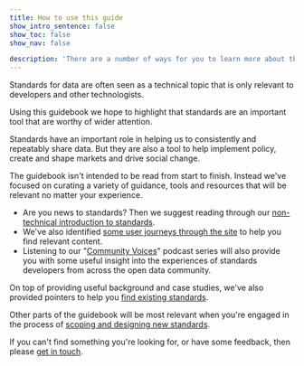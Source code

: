 ```yaml
---
title: How to use this guide
show_intro_sentence: false
show_toc: false
show_nav: false

description: 'There are a number of ways for you to learn more about the creation, development and adoption of open standards for data.'
---
```


Standards for data are often seen as a technical topic that is only relevant to developers and other technologists.

Using this guidebook we hope to highlight that standards are an important tool that are worthy of wider attention. 

Standards have an important role in helping us to consistently and repeatably share data. But they are also a tool to help 
implement policy, create and shape markets and drive social change.

The guidebook isn't intended to be read from start to finish. Instead we've focused on curating a variety of guidance, tools and 
resources that will be relevant no matter your experience.

* Are you news to standards? Then we suggest reading through our [non-technical introduction to standards](/introduction/).
* We've also identified [some user journeys through the site](/) to help you find relevant content.
* Listening to our "[Community Voices](/community/community-voices/)" podcast series will also provide you with some useful insight into the experiences of standards developers from across the open data community.

On top of providing useful background and case studies, we've also provided pointers to help you [find existing standards](/find-existing-standards/). 

Other parts of the guidebook will be most relevant when you're engaged in the process of [scoping and designing new standards](/creating-open-standards/).

If you can't find something you're looking for, or have some feedback, then please [get in touch](/about/contact/).
